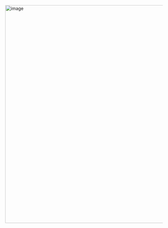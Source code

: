 
<img width="1223" height="699" alt="image" src="https://github.com/user-attachments/assets/b8c09c30-7e2c-4404-96c3-c6c324ad4910" />

